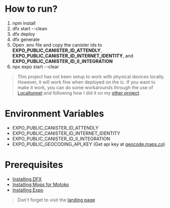 # How to run?

1. npm install
1. dfx start --clean
2. dfx deploy
3. dfx generate
4. Open .env file and copy the canister ids to **EXPO_PUBLIC_CANISTER_ID_ATTENDLY**, **EXPO_PUBLIC_CANISTER_ID_INTERNET_IDENTITY**, and **EXPO_PUBLIC_CANISTER_ID_II_INTEGRATION**
5. npx expo start --clear

> This project has not been setup to work with physical devices locally. However, it will work fine when deployed on the ic. If you want to make it work, you can do some workarounds through the use of [Localtunnel](https://localtunnel.me/) and following how I did it on my [other project](https://github.com/spcf-coMeLex/wander.ly).

# Environment Variables

- EXPO_PUBLIC_CANISTER_ID_ATTENDLY
- EXPO_PUBLIC_CANISTER_ID_INTERNET_IDENTITY
- EXPO_PUBLIC_CANISTER_ID_II_INTEGRATION
- EXPO_PUBLIC_GEOCODING_API_KEY (Get api key at [geocode.maps.co](https://geocode.maps.co/))

# Prerequisites

- [Installing DFX](https://internetcomputer.org/docs/current/developer-docs/getting-started/install/)
- [Installing Mops for Motoko](https://mops.one/docs/install)
- [Installing Expo](https://docs.expo.dev/get-started/installation/)

> Don't forget to visit the [landing page](https://mphur-2iaaa-aaaal-qdkbq-cai.icp0.io/)
